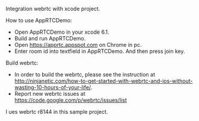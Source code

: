 Integration webrtc with xcode project.

How to use AppRTCDemo:
  - Open AppRTCDemo in your xcode 6.1.
  - Build and run AppRTCDemo.
  - Open https://apprtc.appspot.com on Chrome in pc.
  - Enter room id into textfield in AppRTCDemo. And then press join key.

Build webrtc:
  - In order to build the webrtc, please see the instruction at http://ninjanetic.com/how-to-get-started-with-webrtc-and-ios-without-wasting-10-hours-of-your-life/.
  - Report new webrtc issues at https://code.google.com/p/webrtc/issues/list

I ues webrtc r8144 in this sample project.
